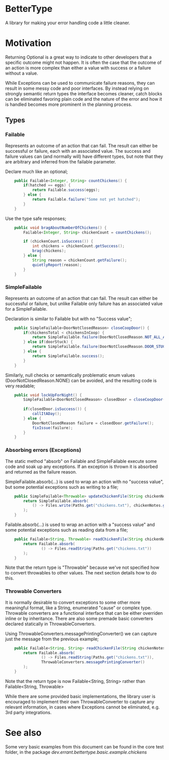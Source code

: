 # BetterType
A library for making your error handling code a little cleaner.

# Motivation
Returning Optional<String> is a great way to indicate to other developers that a specific outcome might not happen. 
It is often the case that the outcome of an action is more complex than either a value with success or a failure without
a value.

While Exceptions can be used to communicate failure reasons, they can result in some messy code and poor interfaces. By
instead relying on strongly semantic return types the interface becomes cleaner, catch blocks can be eliminated favoring
plain code and the nature of the error and how it is handled becomes more prominent in the planning process. 

## Types

### Failable
Represents an outcome of an action that can fail. The result can either be successful or failure, each with an 
associated value. The success and failure values can (and normally will) have different types, but note that they are 
arbitrary and inferred from the failable parameter.

Declare much like an optional;
```java
    public Failable<Integer, String> countChickens() {
        if(hatched == eggs) {
            return Failable.success(eggs);
        } else {
            return Failable.failure("Some not yet hatched");
        }
    }
```

Use the type safe responses;
```java
    public void bragAboutNumberOfChickens() {
        Failable<Integer, String> chickenCount = countChickens();

        if (chickenCount.isSuccess()) {
            int chickens = chickenCount.getSuccess();
            brag(chickens);
        } else {
            String reason = chickenCount.getFailure();
            quietlyReport(reason);
        }
    }
```

### SimpleFailable
Represents an outcome of an action that can fail. The result can either be successful or failure, but unlike Failable only
 failure has an associated value for a SimpleFailable.

Declaration is similar to Failable but with no "Success value"; 
```java
    public SimpleFailable<DoorNotClosedReason> closeCoopDoor() {
        if(chickensTotal < chickensInCoop) {
            return SimpleFailable.failure(DoorNotClosedReason.NOT_ALL_ACCOUNTED_FOR);
        } else if(doorStuck) {
            return SimpleFailable.failure(DoorNotClosedReason.DOOR_STUCK);
        } else {
            return SimpleFailable.success();
        }
    }
```

Similarly, null checks or semantically problematic enum values (DoorNotClosedReason.NONE) can be avoided, and the 
resulting code is very readable; 
```java
    public void lockUpForNight() {
        SimpleFailable<DoorNotClosedReason> closedDoor = closeCoopDoor();
        
        if(closedDoor.isSuccess()) {
            callItADay();
        } else {
            DoorNotClosedReason failure = closedDoor.getFailure();
            fixIssue(failure);
        }
    }
```

### Absorbing errors (Exceptions)
The static method "absorb" on Failable and SimpleFailable execute some code and soak up any exceptions. If an exception 
is thrown it is absorbed and returned as the failure reason.

SimpleFailable.absorb(...) is used to wrap an action with no "success value", but some potential exceptions such as 
writing to a file;
```java
    public SimpleFailable<Throwable> updateChickenFile(String chickenNotes) {
        return SimpleFailable.absorb(
            () -> Files.write(Paths.get("chickens.txt"), chickenNotes.getBytes(), StandardOpenOption.APPEND)
        );
    }
```

Failable.absorb(...) is used to wrap an action with a "success value" and some potential exceptions such as 
reading data from a file;
```java
    public Failable<String, Throwable> readChickenFile(String chickenNotes) {
        return Failable.absorb(
                () -> Files.readString(Paths.get("chickens.txt"))
        );
    }
```

Note that the return type is "Throwable" because we've not specified how to convert throwables to other values. 
The next section details how to do this. 

### Throwable Converters
It is normally desirable to convert exceptions to some other more meaningful format, like a String, enumerated "cause" 
or complex type. Throwable converters are a functional interface that can be either overriden inline or by inheritance.
There are also some premade basic converters declared statically in ThrowableConverters.

Using ThrowableConverters.messagePrintingConverter() we can capture just the message from the previous example;
```java
    public Failable<String, String> readChickenFile(String chickenNotes) {
        return Failable.absorb(
                () -> Files.readString(Paths.get("chickens.txt")),
                ThrowableConverters.messagePrintingConverter()
        );
    }
```
Note that the return type is now Failable<String, String> rather than Failable<String, Throwable>

While there are some provided basic implementations, the library user is encouraged to implement their own 
ThrowableConverter to capture any relevant information, in cases where Exceptions cannot be eliminated, e.g. 3rd party 
integrations.

# See also
Some very basic examples from this document can be found in the core test folder, in the package *dev.errant.bettertype.basic.example.chickens*
